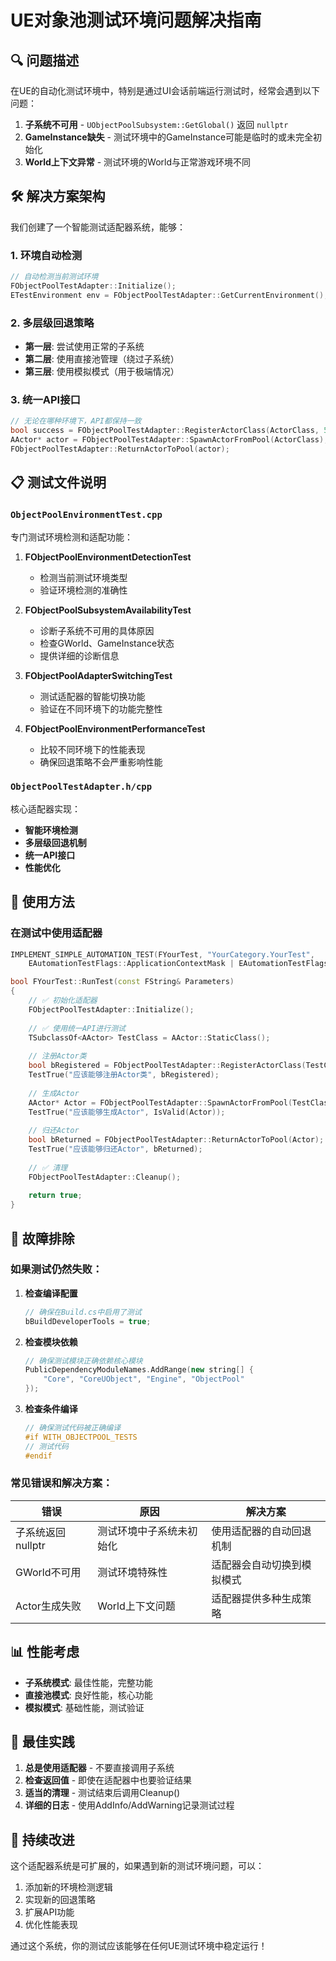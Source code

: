 # UE对象池测试环境问题解决指南

## 🔍 **问题描述**

在UE的自动化测试环境中，特别是通过UI会话前端运行测试时，经常会遇到以下问题：

1. **子系统不可用** - `UObjectPoolSubsystem::GetGlobal()` 返回 `nullptr`
2. **GameInstance缺失** - 测试环境中的GameInstance可能是临时的或未完全初始化
3. **World上下文异常** - 测试环境的World与正常游戏环境不同

## 🛠️ **解决方案架构**

我们创建了一个智能测试适配器系统，能够：

### 1. **环境自动检测**
```cpp
// 自动检测当前测试环境
FObjectPoolTestAdapter::Initialize();
ETestEnvironment env = FObjectPoolTestAdapter::GetCurrentEnvironment();
```

### 2. **多层级回退策略**
- **第一层**: 尝试使用正常的子系统
- **第二层**: 使用直接池管理（绕过子系统）
- **第三层**: 使用模拟模式（用于极端情况）

### 3. **统一API接口**
```cpp
// 无论在哪种环境下，API都保持一致
bool success = FObjectPoolTestAdapter::RegisterActorClass(ActorClass, 5);
AActor* actor = FObjectPoolTestAdapter::SpawnActorFromPool(ActorClass);
FObjectPoolTestAdapter::ReturnActorToPool(actor);
```

## 📋 **测试文件说明**

### `ObjectPoolEnvironmentTest.cpp`
专门测试环境检测和适配功能：

1. **FObjectPoolEnvironmentDetectionTest**
   - 检测当前测试环境类型
   - 验证环境检测的准确性

2. **FObjectPoolSubsystemAvailabilityTest**
   - 诊断子系统不可用的具体原因
   - 检查GWorld、GameInstance状态
   - 提供详细的诊断信息

3. **FObjectPoolAdapterSwitchingTest**
   - 测试适配器的智能切换功能
   - 验证在不同环境下的功能完整性

4. **FObjectPoolEnvironmentPerformanceTest**
   - 比较不同环境下的性能表现
   - 确保回退策略不会严重影响性能

### `ObjectPoolTestAdapter.h/cpp`
核心适配器实现：

- **智能环境检测**
- **多层级回退机制**
- **统一API接口**
- **性能优化**

## 🚀 **使用方法**

### 在测试中使用适配器

```cpp
IMPLEMENT_SIMPLE_AUTOMATION_TEST(FYourTest, "YourCategory.YourTest", 
    EAutomationTestFlags::ApplicationContextMask | EAutomationTestFlags::ProductFilter)

bool FYourTest::RunTest(const FString& Parameters)
{
    // ✅ 初始化适配器
    FObjectPoolTestAdapter::Initialize();
    
    // ✅ 使用统一API进行测试
    TSubclassOf<AActor> TestClass = AActor::StaticClass();
    
    // 注册Actor类
    bool bRegistered = FObjectPoolTestAdapter::RegisterActorClass(TestClass, 5);
    TestTrue("应该能够注册Actor类", bRegistered);
    
    // 生成Actor
    AActor* Actor = FObjectPoolTestAdapter::SpawnActorFromPool(TestClass);
    TestTrue("应该能够生成Actor", IsValid(Actor));
    
    // 归还Actor
    bool bReturned = FObjectPoolTestAdapter::ReturnActorToPool(Actor);
    TestTrue("应该能够归还Actor", bReturned);
    
    // ✅ 清理
    FObjectPoolTestAdapter::Cleanup();
    
    return true;
}
```

## 🔧 **故障排除**

### 如果测试仍然失败：

1. **检查编译配置**
   ```cpp
   // 确保在Build.cs中启用了测试
   bBuildDeveloperTools = true;
   ```

2. **检查模块依赖**
   ```cpp
   // 确保测试模块正确依赖核心模块
   PublicDependencyModuleNames.AddRange(new string[] {
       "Core", "CoreUObject", "Engine", "ObjectPool"
   });
   ```

3. **检查条件编译**
   ```cpp
   // 确保测试代码被正确编译
   #if WITH_OBJECTPOOL_TESTS
   // 测试代码
   #endif
   ```

### 常见错误和解决方案：

| 错误 | 原因 | 解决方案 |
|------|------|----------|
| 子系统返回nullptr | 测试环境中子系统未初始化 | 使用适配器的自动回退机制 |
| GWorld不可用 | 测试环境特殊性 | 适配器会自动切换到模拟模式 |
| Actor生成失败 | World上下文问题 | 适配器提供多种生成策略 |

## 📊 **性能考虑**

- **子系统模式**: 最佳性能，完整功能
- **直接池模式**: 良好性能，核心功能
- **模拟模式**: 基础性能，测试验证

## 🎯 **最佳实践**

1. **总是使用适配器** - 不要直接调用子系统
2. **检查返回值** - 即使在适配器中也要验证结果
3. **适当的清理** - 测试结束后调用Cleanup()
4. **详细的日志** - 使用AddInfo/AddWarning记录测试过程

## 🔄 **持续改进**

这个适配器系统是可扩展的，如果遇到新的测试环境问题，可以：

1. 添加新的环境检测逻辑
2. 实现新的回退策略
3. 扩展API功能
4. 优化性能表现

通过这个系统，你的测试应该能够在任何UE测试环境中稳定运行！
